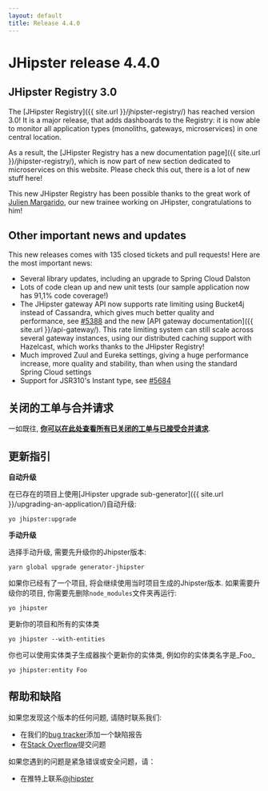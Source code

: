 ```yaml
---
layout: default
title: Release 4.4.0
---
```


JHipster release 4.4.0
==================

JHipster Registry 3.0
----------

The [JHipster Registry]({{ site.url }}/jhipster-registry/) has reached version 3.0! It is a major release, that adds dashboards to the Registry: it is now able to monitor all application types (monoliths, gateways, microservices) in one central location.

As a result, the [JHipster Registry has a new documentation page]({{ site.url }}/jhipster-registry/), which is now part of new section dedicated to microservices on this website. Please check this out, there is a lot of new stuff here!

This new JHipster Registry has been possible thanks to the great work of [Julien Margarido](https://github.com/JulienMrgrd), our new trainee working on JHipster, congratulations to him!

Other important news and updates
----------

This new releases comes with 135 closed tickets and pull requests! Here are the most important news:

- Several library updates, including an upgrade to Spring Cloud Dalston
- Lots of code clean up and new unit tests (our sample application now has 91,1% code coverage!)
- The JHipster gateway API now supports rate limiting using Bucket4j instead of Cassandra, which gives much better quality and performance, see [#5388](https://github.com/jhipster/generator-jhipster/issues/5388) and the new [API gateway documentation]({{ site.url }}/api-gateway/). This rate limiting system can still scale across several gateway instances, using our distributed caching support with Hazelcast, which works thanks to the JHipster Registry!
- Much improved Zuul and Eureka settings, giving a huge performance increase, more quality and stability, than when using the standard Spring Cloud settings
- Support for JSR310's Instant type, see [#5684](https://github.com/jhipster/generator-jhipster/pull/5684)

关闭的工单与合并请求
------------
一如既往, __[你可以在此处查看所有已关闭的工单与已接受合并请求](https://github.com/jhipster/generator-jhipster/issues?q=milestone%3A4.4.0+is%3Aclosed)__.

更新指引
------------

**自动升级**

在已存在的项目上使用[JHipster upgrade sub-generator]({{ site.url }}/upgrading-an-application/)自动升级:

```
yo jhipster:upgrade
```

**手动升级**

选择手动升级, 需要先升级你的Jhipster版本:

```
yarn global upgrade generator-jhipster
```

如果你已经有了一个项目, 将会继续使用当时项目生成的Jhipster版本.
如果需要升级你的项目, 你需要先删除`node_modules`文件夹再运行:

```
yo jhipster
```

更新你的项目和所有的实体类

```
yo jhipster --with-entities
```

你也可以使用实体类子生成器挨个更新你的实体类, 例如你的实体类名字是_Foo_

```
yo jhipster:entity Foo
```

帮助和缺陷
--------------

如果您发现这个版本的任何问题, 请随时联系我们:

- 在我们的[bug tracker](https://github.com/jhipster/generator-jhipster/issues?state=open)添加一个缺陷报告
- 在[Stack Overflow](http://stackoverflow.com/tags/jhipster/info)提交问题

如果您遇到的问题是紧急错误或安全问题，请：

- 在推特上联系[@jhipster](https://twitter.com/jhipster)
